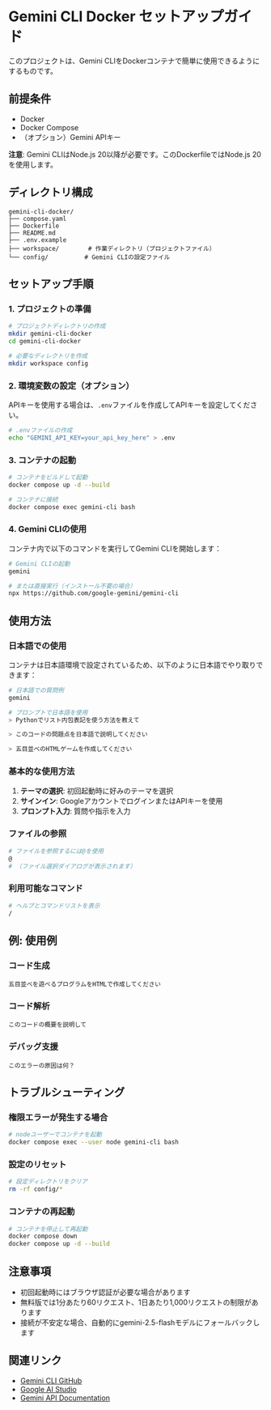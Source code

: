 # Gemini CLI Docker セットアップガイド

このプロジェクトは、Gemini CLIをDockerコンテナで簡単に使用できるようにするものです。

## 前提条件

- Docker
- Docker Compose
- （オプション）Gemini APIキー

**注意**: Gemini CLIはNode.js 20以降が必要です。このDockerfileではNode.js 20を使用します。

## ディレクトリ構成

```
gemini-cli-docker/
├── compose.yaml
├── Dockerfile
├── README.md
├── .env.example
├── workspace/        # 作業ディレクトリ（プロジェクトファイル）
└── config/          # Gemini CLIの設定ファイル
```

## セットアップ手順

### 1. プロジェクトの準備

```bash
# プロジェクトディレクトリの作成
mkdir gemini-cli-docker
cd gemini-cli-docker

# 必要なディレクトリを作成
mkdir workspace config
```

### 2. 環境変数の設定（オプション）

APIキーを使用する場合は、`.env`ファイルを作成してAPIキーを設定してください。

```bash
# .envファイルの作成
echo "GEMINI_API_KEY=your_api_key_here" > .env
```

### 3. コンテナの起動

```bash
# コンテナをビルドして起動
docker compose up -d --build

# コンテナに接続
docker compose exec gemini-cli bash
```

### 4. Gemini CLIの使用

コンテナ内で以下のコマンドを実行してGemini CLIを開始します：

```bash
# Gemini CLIの起動
gemini

# または直接実行（インストール不要の場合）
npx https://github.com/google-gemini/gemini-cli
```

## 使用方法

### 日本語での使用

コンテナは日本語環境で設定されているため、以下のように日本語でやり取りできます：

```bash
# 日本語での質問例
gemini

# プロンプトで日本語を使用
> Pythonでリスト内包表記を使う方法を教えて

> このコードの問題点を日本語で説明してください

> 五目並べのHTMLゲームを作成してください
```

### 基本的な使用方法

1. **テーマの選択**: 初回起動時に好みのテーマを選択
2. **サインイン**: GoogleアカウントでログインまたはAPIキーを使用
3. **プロンプト入力**: 質問や指示を入力

### ファイルの参照

```bash
# ファイルを参照するには@を使用
@
# （ファイル選択ダイアログが表示されます）
```

### 利用可能なコマンド

```bash
# ヘルプとコマンドリストを表示
/
```

## 例: 使用例

### コード生成
```
五目並べを遊べるプログラムをHTMLで作成してください
```

### コード解析
```
このコードの概要を説明して
```

### デバッグ支援
```
このエラーの原因は何？
```

## トラブルシューティング

### 権限エラーが発生する場合

```bash
# nodeユーザーでコンテナを起動
docker compose exec --user node gemini-cli bash
```

### 設定のリセット

```bash
# 設定ディレクトリをクリア
rm -rf config/*
```

### コンテナの再起動

```bash
# コンテナを停止して再起動
docker compose down
docker compose up -d --build
```

## 注意事項

- 初回起動時にはブラウザ認証が必要な場合があります
- 無料版では1分あたり60リクエスト、1日あたり1,000リクエストの制限があります
- 接続が不安定な場合、自動的にgemini-2.5-flashモデルにフォールバックします

## 関連リンク

- [Gemini CLI GitHub](https://github.com/google-gemini/gemini-cli)
- [Google AI Studio](https://aistudio.google.com/apikey)
- [Gemini API Documentation](https://docs.google.com/)